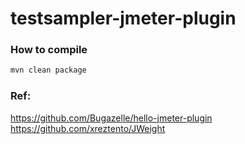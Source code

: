 # testsampler-jmeter-plugin

### How to compile

```bash
mvn clean package
```


### Ref:

https://github.com/Bugazelle/hello-jmeter-plugin
https://github.com/xreztento/JWeight

